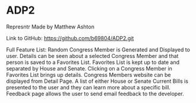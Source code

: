 ADP2
====

Represntr
Made by Matthew Ashton

Link to GitHub:
https://github.com/b69804/ADP2.git

Full Feature List:
Random Congress Member is Generated and Displayed to user.
Details can be seen about a selected Congress Member and that person is saved to a Favorites List.
Favorites List is kept up to date and separated by House and Senate.  Clicking on a Congress Member in Favorites List brings up details.
Congress Members website can be displayed from Detail Page.
A list of either House or Senate Current Bills is presented to the user and they can learn more about a specific bill.
Feedback page allows the user to send email feedback to the developer.


